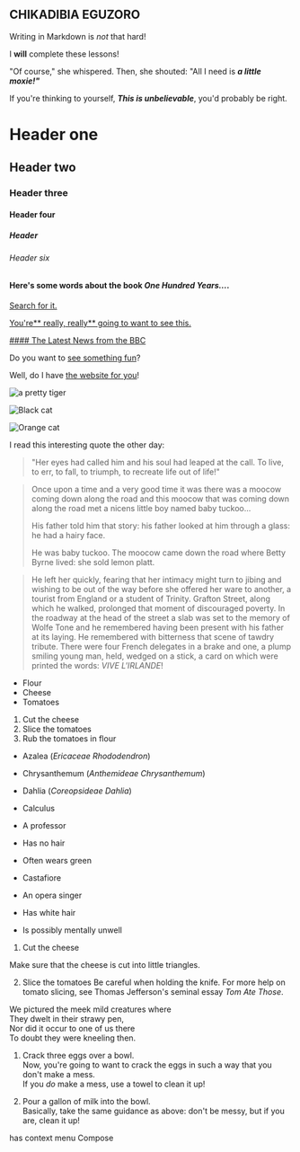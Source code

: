 ## CHIKADIBIA EGUZORO

Writing in Markdown is _not_ that hard!

I **will** complete these lessons!

"Of course," she whispered. Then, she shouted: "All I need is _**a little moxie!"**_

If you're thinking to yourself, **_This is unbelievable_**, you'd probably be right.

# Header one

## Header two

### Header three

#### Header four

##### Header 

###### Header six

#### Here's some words about the book _One Hundred Years..._.

[Search for it.](https://www.google.com)

[You're** really, really** going to want to see this.](https://www.dailykitten.com)

[#### The Latest News from the BBC](https://www.bbc.com/news)

Do you want to [see something fun][a fun place]? 

Well, do I have [the website for you][another fun place]!

[a fun place]:https://www.zombo.com
[another fun place]: https://www.stumbleupon.com 

![a pretty tiger](https://upload.wikimedia.org/wikipedia/commons/5/56/Tiger.50.jpg)

![Black cat][Black]

![Orange cat][Orange]

 
[Black]: https://upload.wikimedia.org/wikipedia/commons/a/a3/81_INF_DIV_SSI.jpg

 

[Orange]:http://icons.iconarchive.com/icons/google/noto-emoji-animals-nature/256/22221-cat-icon.png

 

I read this interesting quote the other day:

 

>"Her eyes had called him and his soul had leaped at the call. To live, to err, to fall, to triumph, to recreate life out of life!"

 

 

>Once upon a time and a very good time it was there was a moocow coming down along the road and this moocow that was coming down along the road met a nicens little boy named baby tuckoo...
>
>His father told him that story: his father looked at him through a glass: he had a hairy face.
>
>He was baby tuckoo. The moocow came down the road where Betty Byrne lived: she sold lemon platt.

 

>He left her quickly, fearing that her intimacy might turn to jibing and wishing to be out of the way before she offered her ware to another, a tourist from England or a student of Trinity. Grafton Street, along which he walked, prolonged that moment of discouraged poverty. In the roadway at the head of the street a slab was set to the memory of Wolfe Tone and he remembered having been present with his father at its laying. He remembered with bitterness that scene of tawdry tribute. There were four French delegates in a brake and one, a plump smiling young man, held, wedged on a stick, a card on which were printed the words: _VIVE L'IRLANDE_!

 

* Flour 
* Cheese
* Tomatoes

 

1. Cut the cheese 
2. Slice the tomatoes
3. Rub the tomatoes in flour

 

* Azalea (_Ericaceae Rhododendron_)
* Chrysanthemum (_Anthemideae Chrysanthemum_)
* Dahlia (_Coreopsideae Dahlia_)

 

* Calculus
* A professor
* Has no hair 
* Often wears green
* Castafiore 
* An opera singer 
* Has white hair 
* Is possibly mentally unwell

1. Cut the cheese

Make sure that the cheese is cut into little triangles.

2. Slice the tomatoes
Be careful when holding the knife.
For more help on tomato slicing, see Thomas Jefferson's    seminal essay _Tom Ate Those_.

We pictured the meek mild creatures where  
They dwelt in their strawy pen,  
Nor did it occur to one of us there  
To doubt they were kneeling then.

1. Crack three eggs over a bowl.  
Now, you're going to want to crack the eggs in such a  way that you don't make a mess.  
If you _do_ make a mess, use a towel to clean it up!

2. Pour a gallon of milk into the bowl.  
Basically, take the same guidance as above: don't be messy, but if you are, clean it up!

has context menu
Compose
